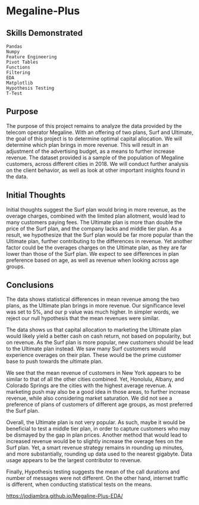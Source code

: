 # Megaline-Plus

## Skills Demonstrated
    Pandas
    Numpy
    Feature Engineering
    Pivot Tables
    Functions
    Filtering
    EDA
    Matplotlib
    Hypothesis Testing
    T-Test

## Purpose 
The purpose of this project remains to analyze the data provided by the telecom operator Megaline. With an offering of two plans, Surf and Ultimate, the goal of this project is to determine optimal capital allocation. We will determine which plan brings in more revenue. This will result in an adjustment of the advertising budget, as a means to further increase revenue. The dataset provided is a sample of the population of Megaline customers, across different cities in 2018. We will conduct further analysis on the client behavior, as well as look at other important insights found in the data. 


## Initial Thoughts
Initial thoughts suggest the Surf plan would bring in more revenue, as the overage charges, combined with the limited plan allotment, would lead to many customers paying fees. The Ultimate plan is more than double the price of the Surf plan, and the company lacks and middle tier plan. As a result, we hypothesize that the Surf plan would be far more popular than the Ultimate plan, further contributing to the differences in revenue. Yet another factor could be the overages charges on the Ultimate plan, as they are far lower than those of the Surf plan. We expect to see differences in plan preference based on age, as well as revenue when looking across age groups. 


## Conclusions
The data shows statistical differences in mean revenue among the two plans, as the Ultimate plan brings in more revenue. Our significance level was set to 5%, and our p value was much higher. In simpler words, we reject our null hypothesis that the mean revenues were similar. 

The data shows us that capital allocation to marketing the Ultimate plan would likely yield a better cash on cash return, not based on popularity, but on revenue. As the Surf plan is more popular, new customers should be lead to the Ultimate plan instead. We saw many Surf customers would experience overages on their plan. These would be the prime customer base to push towards the ultimate plan. 

We see that the mean revenue of customers in New York appears to be similar to that of all the other cities combined.  Yet, Honolulu, Albany, and Colorado Springs are the cities with the highest average revenue. A marketing push may also be a good idea in those areas, to further increase revenue, while also considering market saturation. We did not see a preference of plans of customers of different age groups, as most preferred the Surf plan. 

Overall, the Ultimate plan is not very popular. As such, maybe it would be beneficial to test a middle tier plan, in order to capture customers who may be dismayed by the gap in plan prices. Another method that would lead to increased revenue would be to slightly increase the overage fees on the Surf plan. Yet, a smart revenue strategy remains in rounding up minutes, and more substantially, rounding up data used to the nearest gigabyte. Data usage appears to be the largest contributor to revenue.

Finally, Hypothesis testing suggests the mean of the call durations and number of messages were not different. On the other hand, internet traffic is different, when conducting statistical tests on the means.

https://jodiambra.github.io/Megaline-Plus-EDA/